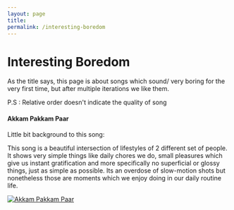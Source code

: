 ```yaml
---
layout: page
title: 
permalink: /interesting-boredom
---
```


# Interesting Boredom

As the title says, this page is about songs which sound/ very boring for the very first time, but after multiple iterations we like them.

P.S : Relative order doesn't indicate the quality of song 

####  Akkam Pakkam Paar

Little bit background to this song:

This song is a beautiful intersection of lifestyles of 2 different set of people.
It shows very simple things like daily chores we do, small pleasures which give us instant gratification and more specifically no superficial or glossy things,
just as simple as possible. Its an overdose of slow-motion shots but nonetheless those are moments which we enjoy doing in our daily routine life.

[![Akkam Pakkam Paar](https://img.youtube.com/vi/ijiQ2vsIJqg/0.jpg)](https://www.youtube.com/watch?v=ijiQ2vsIJqg)

